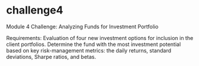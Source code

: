 # challenge4
Module 4 Challenge: Analyzing Funds for Investment Portfolio

Requirements: Evaluation of four new investment options for inclusion in the client portfolios. Determine the fund with the most investment potential based on key risk-management metrics: the daily returns, standard deviations, Sharpe ratios, and betas.  
